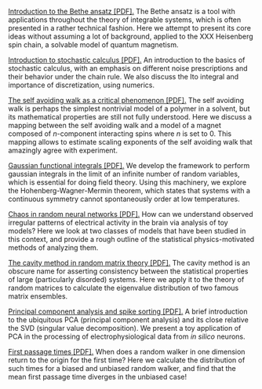 <a href="https://amahadevan99.github.io/files/bethe_ansatz.pdf"> Introduction to the Bethe ansatz [PDF].</a>
The Bethe ansatz is a tool with applications throughout the theory of integrable systems, which is often presented in a rather technical fashion. Here we attempt to present its core ideas without assuming a lot of background, applied to the XXX Heisenberg spin chain, a solvable model of quantum magnetism.

<a href="https://amahadevan99.github.io/files/stoch_calc.pdf"> Introduction to stochastic calculus [PDF].</a>
An introduction to the basics of stochastic calculus, with an emphasis on different noise prescriptions and their behavior under the chain rule. We also discuss the Ito integral and importance of discretization, using numerics.

<a href="https://amahadevan99.github.io/files/saw_jc_notes.pdf"> The self avoiding walk as a critical phenomenon [PDF].</a>
The self avoiding walk is perhaps the simplest nontrivial model of a polymer in a solvent, but its mathematical properties are still not fully understood. Here we discuss a mapping between the self avoiding walk and a model of a magnet composed of _n_-component interacting spins where _n_ is set to 0. This mapping allows to estimate scaling exponents of the self avoiding walk that amazingly agree with experiment.

<a href="https://amahadevan99.github.io/files/gaussian_integrals.pdf"> Gaussian functional integrals [PDF].</a>
We develop the framework to perform gaussian integrals in the limit of an infinite number of random variables, which is essential for doing field theory. Using this machinery, we explore the Hohenberg-Wagner-Mermin theorem, which states that systems with a continuous symmetry cannot spontaneously order at low temperatures.

<a href="https://amahadevan99.github.io/files/neuro_jc.pdf"> Chaos in random neural networks [PDF].</a>
How can we understand observed irregular patterns of electrical activity in the brain via analysis of toy models? Here we look at two classes of models that have been studied in this context, and provide a rough outline of the statistical physics-motivated methods of analyzing them.

<a href="https://amahadevan99.github.io/files/marchenko_pastur.pdf"> The cavity method in random matrix theory [PDF].</a>
The cavity method is an obscure name for asserting consistency between the statistical properties of large (particularly disorded) systems. Here we apply it to the theory of random matrices to calculate the eigenvalue distribution of two famous matrix ensembles.

<a href="https://amahadevan99.github.io/files/pca_notes.pdf"> Principal component analysis and spike sorting [PDF].</a>
A brief introduction to the ubiquitous PCA (principal component analysis) and its close relative the SVD (singular value decomposition). We present a toy application of PCA in the processing of electrophysiological data from _in silico_ neurons.

<a href="https://amahadevan99.github.io/files/fpt_notes.pdf"> First passage times [PDF].</a>
When does a random walker in one dimension return to the origin for the first time? Here we calculate the distribution of such times for a biased and unbiased random walker, and find that the mean first passage time diverges in the unbiased case!